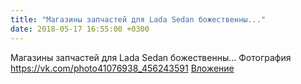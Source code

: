 ```yaml
---
title: "Магазины запчастей для Lada Sedan божественны..."
date: 2018-05-17 16:55:00 +0300
---
```


Магазины запчастей для Lada Sedan божественны...
Фотография
<a class="vk-attach" href="https://vk.com/photo41076938_456243591">https://vk.com/photo41076938_456243591</a>
<a class="vk-attach" href="https://vk.com/photo41076938_456243591">Вложение</a>

